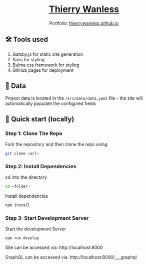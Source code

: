 <p align="center">
  <a href="https://thierrywanless.github.io">
    <h1 align="center">Thierry Wanless</h1>
  </a>
</p> 
<p align="center">Portfolio: <a href="https://thierrywanless.github.io">thierrywanless.github.io</a></p>

## :hammer_and_wrench: Tools used

1. Gatsby.js for static site generation
2. Sass for styling
3. Bulma css framework for styling
4. GitHub pages for deployment

## :floppy_disk: Data

Project data is located in the `/src/data/data.yaml` file - the site will automatically populate the configured fields

## :rocket: Quick start (locally)

### Step 1: Clone The Repo

Fork the repository and then clone the repo using:

```bash
git clone <url>
```

### Step 2: Install Dependencies

cd into the directory

```bash
cd <folder>
```

Install dependencies
```bash
npm install
```

### Step 3: Start Development Server

Start the development Server

```
npm run develop
```

Site can be accessed via: http://localhost:8000

GraphQL can be accessed via: http://localhost:8000/___graphql
